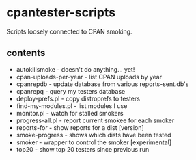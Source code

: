 cpantester-scripts
==================

Scripts loosely connected to CPAN smoking.

contents
--------

* autokillsmoke - doesn't do anything... yet!
* cpan-uploads-per-year - list CPAN uploads by year
* cpanrepdb - update database from various reports-sent.db's
* cpanrepq - query my testers database
* deploy-prefs.pl - copy distroprefs to testers
* find-my-modules.pl - list modules I use
* monitor.pl - watch for stalled smokers
* progress-all.pl - report current smokee for each smoker
* reports-for - show reports for a dist [version]
* smoke-progress - shows which dists have been tested
* smoker - wrapper to control the smoker [experimental]
* top20 - show top 20 testers since previous run
